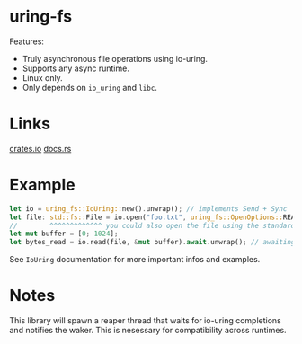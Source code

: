 
# uring-fs
Features:
- Truly asynchronous file operations using io-uring.
- Supports any async runtime.
- Linux only.
- Only depends on `io_uring` and `libc`.
# Links
[crates.io](https://crates.io/crates/uring-fs)
[docs.rs](https://docs.rs/uring-fs)
# Example
```rust
let io = uring_fs::IoUring::new().unwrap(); // implements Send + Sync
let file: std::fs::File = io.open("foo.txt", uring_fs::OpenOptions::READ).await.unwrap();
//        ^^^^^^^^^^^^^ you could also open the file using the standard library
let mut buffer = [0; 1024];
let bytes_read = io.read(file, &mut buffer).await.unwrap(); // awaiting returns io::Result
```
See `IoUring` documentation for more important infos and examples.
# Notes
This library will spawn a reaper thread that waits for io-uring completions and notifies the waker.
This is nesessary for compatibility across runtimes.

